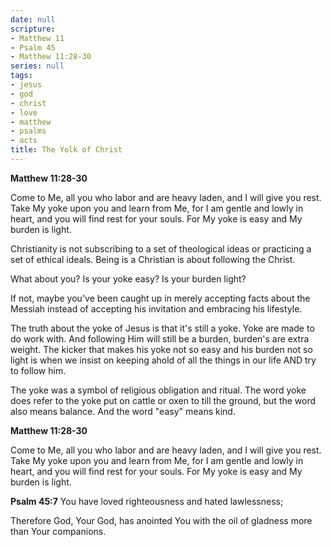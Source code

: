 ```yaml
---
date: null
scripture:
- Matthew 11
- Psalm 45
- Matthew 11:28-30
series: null
tags:
- jesus
- god
- christ
- love
- matthew
- psalms
- acts
title: The Yolk of Christ
---
```



**Matthew 11:28-30**

Come to Me, all you who labor and are heavy laden, and I will give you rest. Take My yoke upon you and learn from Me, for I am gentle and lowly in heart, and you will find rest for your souls. For My yoke is easy and My burden is light.

Christianity is not subscribing to a set of theological ideas or practicing a set of ethical ideals. Being is a Christian is about following the Christ.

What about you? Is your yoke easy? Is your burden light?

If not, maybe you've been caught up in merely accepting facts about the Messiah instead of accepting his invitation and embracing his lifestyle.

The truth about the yoke of Jesus is that it's still a yoke. Yoke are made to do work with. And following Him will still be a burden, burden's are extra weight. The kicker that makes his yoke not so easy and his burden not so light is when we insist on keeping ahold of all the things in our life AND try to follow him.

The yoke was a symbol of religious obligation and ritual. The word yoke does refer to the yoke put on cattle or oxen to till the ground, but the word also means balance. And the word "easy" means kind.

**Matthew 11:28-30**

Come to Me, all you who labor and are heavy laden, and I will give you rest. Take My yoke upon you and learn from Me, for I am gentle and lowly in heart, and you will find rest for your souls. For My yoke is easy and My burden is light.

**Psalm 45:7**
You have loved righteousness and hated lawlessness;

Therefore God, Your God, has anointed You with the oil of gladness more than Your companions.